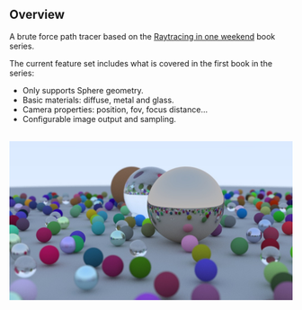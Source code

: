 ## Overview

A brute force path tracer based on the [Raytracing in one weekend](https://raytracing.github.io/) book series.

The current feature set includes what is covered in the first book in the series:

- Only supports Sphere geometry.
- Basic materials: diffuse, metal and glass.
- Camera properties: position, fov, focus distance...
- Configurable image output and sampling.

<br/>

<img alt="Test scene" src="images/scene-01.jpg" width="700">
